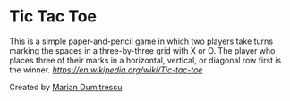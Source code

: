 # Tic Tac Toe
This is a simple paper-and-pencil game in which two players take turns marking the spaces in a three-by-three grid with X or O. The player who places three of their marks in a horizontal, vertical, or diagonal row first is the winner.
_https://en.wikipedia.org/wiki/Tic-tac-toe_

Created by [Marian Dumitrescu](https://github.com/kyorri) 
